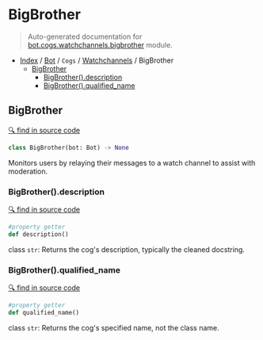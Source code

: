 # BigBrother

> Auto-generated documentation for [bot.cogs.watchchannels.bigbrother](https://github.com/python-discord/bot/blob/master/bot/cogs/watchchannels/bigbrother.py) module.

- [Index](../../../README.md#modules) / [Bot](../../index.md#bot) / `Cogs` / [Watchchannels](index.md#watchchannels) / BigBrother
  - [BigBrother](#bigbrother)
    - [BigBrother().description](#bigbrotherdescription)
    - [BigBrother().qualified_name](#bigbrotherqualified_name)

## BigBrother

[🔍 find in source code](https://github.com/python-discord/bot/blob/master/bot/cogs/watchchannels/bigbrother.py#L16)

```python
class BigBrother(bot: Bot) -> None
```

Monitors users by relaying their messages to a watch channel to assist with moderation.

### BigBrother().description

[🔍 find in source code](https://github.com/python-discord/bot/blob/master/bot/cogs/watchchannels/bigbrother.py#L16)

```python
#property getter
def description()
```

class `str`: Returns the cog's description, typically the cleaned docstring.

### BigBrother().qualified_name

[🔍 find in source code](https://github.com/python-discord/bot/blob/master/bot/cogs/watchchannels/bigbrother.py#L16)

```python
#property getter
def qualified_name()
```

class `str`: Returns the cog's specified name, not the class name.
